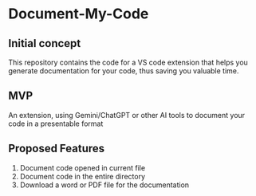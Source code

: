 # Document-My-Code

## Initial concept
This repository contains the code for a VS code extension that helps you generate documentation for your code, thus saving you valuable time.

## MVP
An extension, using Gemini/ChatGPT or other AI tools to document your code in a presentable format

## Proposed Features
1. Document code opened in current file
2. Document code in the entire directory
3. Download a word or PDF file for the documentation
